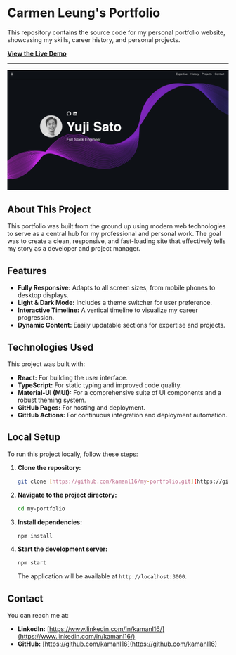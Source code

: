 # Carmen Leung's Portfolio

This repository contains the source code for my personal portfolio website, showcasing my skills, career history, and personal projects.

**[View the Live Demo](https://kamanl16.github.io/my-portfolio)**

---

![screenshot](./src/assets/images/screenshot.png)

## About This Project

This portfolio was built from the ground up using modern web technologies to serve as a central hub for my professional and personal work. The goal was to create a clean, responsive, and fast-loading site that effectively tells my story as a developer and project manager.

## Features

- **Fully Responsive:** Adapts to all screen sizes, from mobile phones to desktop displays.
- **Light & Dark Mode:** Includes a theme switcher for user preference.
- **Interactive Timeline:** A vertical timeline to visualize my career progression.
- **Dynamic Content:** Easily updatable sections for expertise and projects.

## Technologies Used

This project was built with:

- **React:** For building the user interface.
- **TypeScript:** For static typing and improved code quality.
- **Material-UI (MUI):** For a comprehensive suite of UI components and a robust theming system.
- **GitHub Pages:** For hosting and deployment.
- **GitHub Actions:** For continuous integration and deployment automation.

## Local Setup

To run this project locally, follow these steps:

1.  **Clone the repository:**
    ```bash
    git clone [https://github.com/kamanl16/my-portfolio.git](https://github.com/kamanl16/my-portfolio.git)
    ```

2.  **Navigate to the project directory:**
    ```bash
    cd my-portfolio
    ```

3.  **Install dependencies:**
    ```bash
    npm install
    ```

4.  **Start the development server:**
    ```bash
    npm start
    ```
    The application will be available at `http://localhost:3000`.

## Contact

You can reach me at:
- **LinkedIn:** [https://www.linkedin.com/in/kamanl16/](https://www.linkedin.com/in/kamanl16/)
- **GitHub:** [https://github.com/kamanl16](https://github.com/kamanl16)
